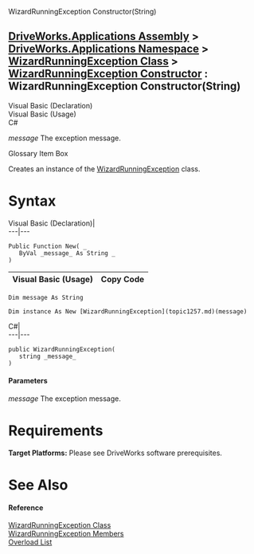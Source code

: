WizardRunningException Constructor(String)   
  
[DriveWorks.Applications Assembly](topic13.md) > [DriveWorks.Applications Namespace](topic16.md) > [WizardRunningException Class](topic1257.md) > [WizardRunningException Constructor](topic1263.md) : WizardRunningException Constructor(String)  
---  
  
Visual Basic (Declaration)    
Visual Basic (Usage)    
C# 

_message_
    The exception message.

Glossary Item Box

Creates an instance of the [WizardRunningException](topic1257.md) class. 

# Syntax

Visual Basic (Declaration)|   
---|---  
      
    
    Public Function New( _
       ByVal _message_ As String _
    )  
  
Visual Basic (Usage)| Copy Code  
---|---  
      
    
    Dim message As String
     
    Dim instance As New [WizardRunningException](topic1257.md)(message)  
  
C#|   
---|---  
      
    
    public WizardRunningException( 
       string _message_
    )  
  
#### Parameters

 _message_
    The exception message.

# Requirements

**Target Platforms:** Please see DriveWorks software prerequisites.

# See Also

#### Reference

[WizardRunningException Class](topic1257.md)   
[WizardRunningException Members](topic1258.md)   
[Overload List](topic1263.md)


